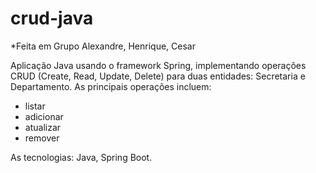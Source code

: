 # crud-java

*Feita em Grupo Alexandre, Henrique, Cesar

Aplicação Java usando o framework Spring, implementando operações CRUD (Create, Read, Update, Delete) para duas entidades: Secretaria e Departamento. As principais operações incluem:


* listar
* adicionar
* atualizar
* remover


As tecnologias: Java, Spring Boot. 
